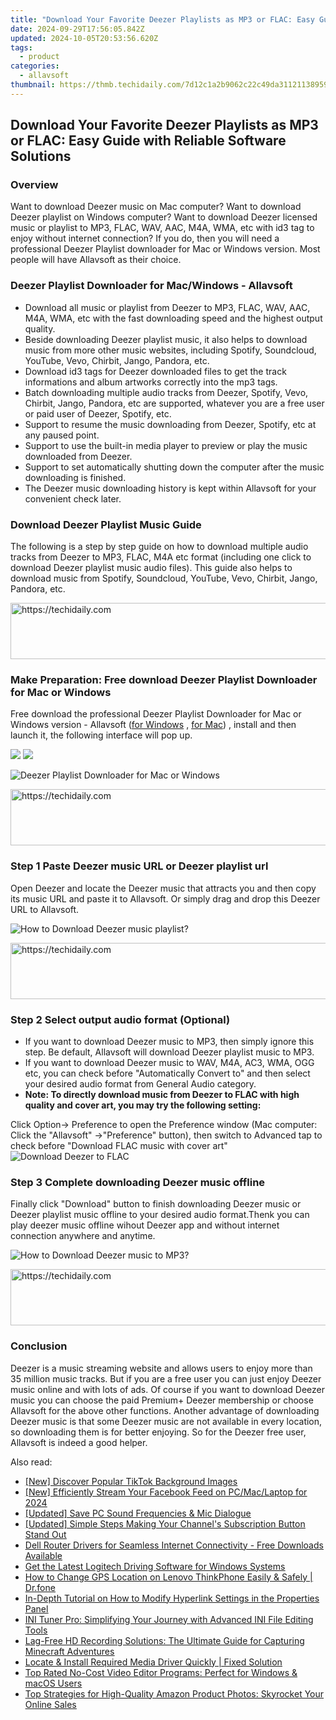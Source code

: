 ```yaml
---
title: "Download Your Favorite Deezer Playlists as MP3 or FLAC: Easy Guide with Reliable Software Solutions"
date: 2024-09-29T17:56:05.842Z
updated: 2024-10-05T20:53:56.620Z
tags:
  - product
categories:
  - allavsoft
thumbnail: https://thmb.techidaily.com/7d12c1a2b9062c22c49da3112113895938f2f84207e4cf8f6da12a2e349be4f3.jpg
---
```


## Download Your Favorite Deezer Playlists as MP3 or FLAC: Easy Guide with Reliable Software Solutions

### Overview

Want to download Deezer music on Mac computer? Want to download Deezer playlist on Windows computer? Want to download Deezer licensed music or playlist to MP3, FLAC, WAV, AAC, M4A, WMA, etc with id3 tag to enjoy without internet connection? If you do, then you will need a professional Deezer Playlist downloader for Mac or Windows version. Most people will have Allavsoft as their choice.

### Deezer Playlist Downloader for Mac/Windows - Allavsoft

* Download all music or playlist from Deezer to MP3, FLAC, WAV, AAC, M4A, WMA, etc with the fast downloading speed and the highest output quality.
* Beside downloading Deezer playlist music, it also helps to download music from more other music websites, including Spotify, Soundcloud, YouTube, Vevo, Chirbit, Jango, Pandora, etc.
* Download id3 tags for Deezer downloaded files to get the track informations and album artworks correctly into the mp3 tags.
* Batch downloading multiple audio tracks from Deezer, Spotify, Vevo, Chirbit, Jango, Pandora, etc are supported, whatever you are a free user or paid user of Deezer, Spotify, etc.
* Support to resume the music downloading from Deezer, Spotify, etc at any paused point.
* Support to use the built-in media player to preview or play the music downloaded from Deezer.
* Support to set automatically shutting down the computer after the music downloading is finished.
* The Deezer music downloading history is kept within Allavsoft for your convenient check later.

### Download Deezer Playlist Music Guide

The following is a step by step guide on how to download multiple audio tracks from Deezer to MP3, FLAC, M4A etc format (including one click to download Deezer playlist music audio files). This guide also helps to download music from Spotify, Soundcloud, YouTube, Vevo, Chirbit, Jango, Pandora, etc.

<!-- affiliate ads begin -->
<a href="https://ephamedtechinc.pxf.io/c/5597632/2137224/26400" target="_top" id="2137224">
  <img src="//a.impactradius-go.com/display-ad/26400-2137224" border="0" alt="https://techidaily.com" width="728" height="90"/>
</a>
<img height="0" width="0" src="https://ephamedtechinc.pxf.io/i/5597632/2137224/26400" style="position:absolute;visibility:hidden;" border="0" />
<!-- affiliate ads end -->

### Make Preparation: Free download Deezer Playlist Downloader for Mac or Windows

Free download the professional Deezer Playlist Downloader for Mac or Windows version - Allavsoft ([for Windows](https://tools.techidaily.com/allavsoft/products/) , [for Mac](https://tools.techidaily.com/allavsoft/products/)) , install and then launch it, the following interface will pop up.

[![](https://www.allavsoft.com/how-to/../images/how-to/free-download-win.jpg)](https://tools.techidaily.com/allavsoft/products/) [![](https://www.allavsoft.com/how-to/../images/how-to/free-download-mac.jpg)](https://tools.techidaily.com/allavsoft/products/)

![Deezer Playlist Downloader for Mac or Windows](https://www.allavsoft.com/how-to/../images/allavsoft/screen-shot-600.jpg)

<!-- affiliate ads begin -->
<a href="https://versadesk.pxf.io/c/5597632/1815678/21290" target="_top" id="1815678">
  <img src="//a.impactradius-go.com/display-ad/21290-1815678" border="0" alt="https://techidaily.com" width="728" height="90"/>
</a>
<img height="0" width="0" src="https://versadesk.pxf.io/i/5597632/1815678/21290" style="position:absolute;visibility:hidden;" border="0" />
<!-- affiliate ads end -->

### Step 1 Paste Deezer music URL or Deezer playlist url

Open Deezer and locate the Deezer music that attracts you and then copy its music URL and paste it to Allavsoft. Or simply drag and drop this Deezer URL to Allavsoft.

![How to Download Deezer music playlist?](https://www.allavsoft.com/how-to/../images/how-to/download-rtmp-video/download-rtmp-video.jpg)

<!-- affiliate ads begin -->
<a href="https://aligracehair.sjv.io/c/5597632/1918703/19272" target="_top" id="1918703">
  <img src="//a.impactradius-go.com/display-ad/19272-1918703" border="0" alt="https://techidaily.com" width="728" height="90"/>
</a>
<img height="0" width="0" src="https://aligracehair.sjv.io/i/5597632/1918703/19272" style="position:absolute;visibility:hidden;" border="0" />
<!-- affiliate ads end -->

### Step 2 Select output audio format (Optional)

* If you want to download Deezer music to MP3, then simply ignore this step. Be default, Allavsoft will download Deezer playlist music to MP3.
* If you want to download Deezer music to WAV, M4A, AC3, WMA, OGG etc, you can check before "Automatically Convert to" and then select your desired audio format from General Audio category.
* **Note: To directly download music from Deezer to FLAC with high quality and cover art, you may try the following setting:**

Click Option-> Preference to open the Preference window (Mac computer: Click the "Allavsoft" ->"Preference" button), then switch to Advanced tap to check before "Download FLAC music with cover art" ![Download Deezer to FLAC](https://www.allavsoft.com/how-to/../images/how-to/spotify-to-mp3/spotify-to-flac.jpg)

### Step 3 Complete downloading Deezer music offline

Finally click "Download" button to finish downloading Deezer music or Deezer playlist music offline to your desired audio format.Thenk you can play deezer music offline wihout Deezer app and without internet connection anywhere and anytime.

![How to Download Deezer music to MP3?](https://www.allavsoft.com/how-to/../images/how-to/download-deezer-music-to-mp3.jpg)

<!-- affiliate ads begin -->
<a href="https://appsumo.8odi.net/c/5597632/2151883/7443" target="_top" id="2151883">
  <img src="//a.impactradius-go.com/display-ad/7443-2151883" border="0" alt="https://techidaily.com" width="728" height="90"/>
</a>
<img height="0" width="0" src="https://appsumo.8odi.net/i/5597632/2151883/7443" style="position:absolute;visibility:hidden;" border="0" />
<!-- affiliate ads end -->

### Conclusion

Deezer is a music streaming website and allows users to enjoy more than 35 million music tracks. But if you are a free user you can just enjoy Deezer music online and with lots of ads. Of course if you want to download Deezer music you can choose the paid Premium+ Deezer membership or choose Allavsoft for the above other functions. Another advantage of downloading Deezer music is that some Deezer music are not available in every location, so downloading them is for better enjoying. So for the Deezer free user, Allavsoft is indeed a good helper.

<ins class="adsbygoogle"
     style="display:block"
     data-ad-format="autorelaxed"
     data-ad-client="ca-pub-7571918770474297"
     data-ad-slot="1223367746"></ins>

<ins class="adsbygoogle"
     style="display:block"
     data-ad-client="ca-pub-7571918770474297"
     data-ad-slot="8358498916"
     data-ad-format="auto"
     data-full-width-responsive="true"></ins>

<span class="atpl-alsoreadstyle">Also read:</span>
<div><ul>
<li><a href="https://fox-direct.techidaily.com/new-discover-popular-tiktok-background-images/"><u>[New] Discover Popular TikTok Background Images</u></a></li>
<li><a href="https://facebook-video-recording.techidaily.com/new-efficiently-stream-your-facebook-feed-on-pcmaclaptop-for-2024/"><u>[New] Efficiently Stream Your Facebook Feed on PC/Mac/Laptop for 2024</u></a></li>
<li><a href="https://on-screen-recording.techidaily.com/updated-save-pc-sound-frequencies-and-mic-dialogue/"><u>[Updated] Save PC Sound Frequencies & Mic Dialogue</u></a></li>
<li><a href="https://youtube-web.techidaily.com/ed-simple-steps-making-your-channels-subscription-button-stand-out/"><u>[Updated] Simple Steps Making Your Channel's Subscription Button Stand Out</u></a></li>
<li><a href="https://win-dash.techidaily.com/dell-router-drivers-for-seamless-internet-connectivity-free-downloads-available/"><u>Dell Router Drivers for Seamless Internet Connectivity - Free Downloads Available</u></a></li>
<li><a href="https://hardware-updates.techidaily.com/get-the-latest-logitech-driving-software-for-windows-systems/"><u>Get the Latest Logitech Driving Software for Windows Systems</u></a></li>
<li><a href="https://location-social.techidaily.com/how-to-change-gps-location-on-lenovo-thinkphone-easily-and-safely-drfone-by-drfone-virtual-android/"><u>How to Change GPS Location on Lenovo ThinkPhone Easily & Safely | Dr.fone</u></a></li>
<li><a href="https://fox-useful.techidaily.com/in-depth-tutorial-on-how-to-modify-hyperlink-settings-in-the-properties-panel/"><u>In-Depth Tutorial on How to Modify Hyperlink Settings in the Properties Panel</u></a></li>
<li><a href="https://fox-useful.techidaily.com/ini-tuner-pro-simplifying-your-journey-with-advanced-ini-file-editing-tools/"><u>INI Tuner Pro: Simplifying Your Journey with Advanced INI File Editing Tools</u></a></li>
<li><a href="https://fox-useful.techidaily.com/lag-free-hd-recording-solutions-the-ultimate-guide-for-capturing-minecraft-adventures/"><u>Lag-Free HD Recording Solutions: The Ultimate Guide for Capturing Minecraft Adventures</u></a></li>
<li><a href="https://win-howtos.techidaily.com/locate-and-install-required-media-driver-quickly-fixed-solution/"><u>Locate & Install Required Media Driver Quickly | Fixed Solution</u></a></li>
<li><a href="https://fox-useful.techidaily.com/top-rated-no-cost-video-editor-programs-perfect-for-windows-and-macos-users/"><u>Top Rated No-Cost Video Editor Programs: Perfect for Windows & macOS Users</u></a></li>
<li><a href="https://fox-useful.techidaily.com/top-strategies-for-high-quality-amazon-product-photos-skyrocket-your-online-sales/"><u>Top Strategies for High-Quality Amazon Product Photos: Skyrocket Your Online Sales</u></a></li>
</ul></div>

